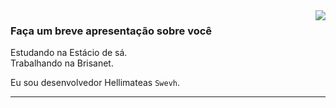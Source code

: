 <img align='right' src="https://github-readme-stats.vercel.app/api?username=Swevh&show_icons=true&title_color=783c00&text_color=af552e&icon_color=783c00&bg_color=f8efd4&cache_seconds=2300">

### Faça um breve apresentação sobre você


<p>

Estudando na Estácio de sá.<br/>
Trabalhando na Brisanet.<br/>

Eu sou desenvolvedor Hellimateas `Swevh`.


</p>
<hr>
